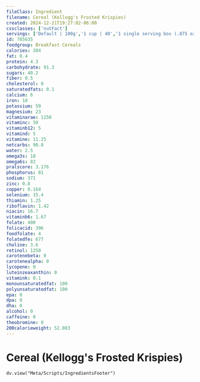 ```yaml
---
fileClass: Ingredient
filename: Cereal (Kellogg's Frosted Krispies)
created: 2024-12-21T19:27:02-06:00
cssclasses: ['nutFact']
servings: ['Default | 100g','1 cup | 40','1 single serving box (.875 oz) | 25']
id: 785635
foodgroup: Breakfast Cereals
calories: 384
fat: 0.4
protein: 4.3
carbohydrate: 91.3
sugars: 40.2
fiber: 0.5
cholesterol: 0
saturatedfats: 0.1
calcium: 6
iron: 18
potassium: 59
magnesium: 23
vitaminarae: 1250
vitaminc: 50
vitaminb12: 5
vitamind: 5
vitamine: 11.25
netcarbs: 90.8
water: 2.5
omega3s: 18
omega6s: 82
pralscore: 3.176
phosphorus: 81
sodium: 371
zinc: 0.8
copper: 0.164
selenium: 15.4
thiamin: 1.25
riboflavin: 1.42
niacin: 16.7
vitaminb6: 1.67
folate: 400
folicacid: 396
foodfolate: 4
folatedfe: 677
choline: 3.6
retinol: 1250
carotenebeta: 0
carotenealpha: 0
lycopene: 0
luteinzeaxanthin: 0
vitamink: 0.1
monounsaturatedfat: 100
polyunsaturatedfat: 100
epa: 0
dpa: 0
dha: 0
alcohol: 0
caffeine: 0
theobromine: 0
200calorieweight: 52.083
---
```


# Cereal (Kellogg's Frosted Krispies)

```dataviewjs
dv.view("Meta/Scripts/IngredientsFooter")
```